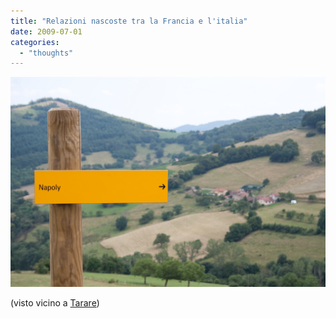 ```yaml
---
title: "Relazioni nascoste tra la Francia e l'italia"
date: 2009-07-01
categories: 
  - "thoughts"
---
```


![Napoly](images/img_3653.jpg "Napoly")

(visto vicino a [Tarare](http://maps.google.fr/maps?f=q&source=s_q&hl=fr&geocode=&q=tarare&sll=45.832502,4.629813&sspn=0.306192,0.516357&ie=UTF8&t=h&z=14&iwloc=A))
